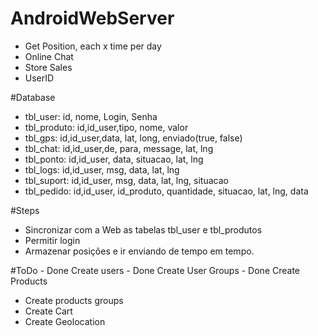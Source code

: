 # AndroidWebServer
- Get Position, each x time per day
- Online Chat
- Store Sales
- UserID


#Database
- tbl_user: id, nome, Login, Senha
- tbl_produto: id,id_user,tipo, nome, valor
- tbl_gps: id,id_user,data, lat, long, enviado(true, false)
- tbl_chat: id,id_user,de, para, message, lat, lng
- tbl_ponto: id,id_user, data, situacao, lat, lng
- tbl_logs: id,id_user, msg, data, lat, lng
- tbl_suport: id,id_user, msg, data, lat, lng, situacao
- tbl_pedido: id,id_user, id_produto, quantidade, situacao, lat, lng, data

#Steps
 - Sincronizar com a Web as tabelas tbl_user e tbl_produtos
 - Permitir login
 - Armazenar posições e ir enviando de tempo em tempo.

 #ToDo
 	- Done Create users
 	- Done Create User Groups
	- Done Create Products
 - Create products groups
 - Create Cart
 - Create Geolocation

